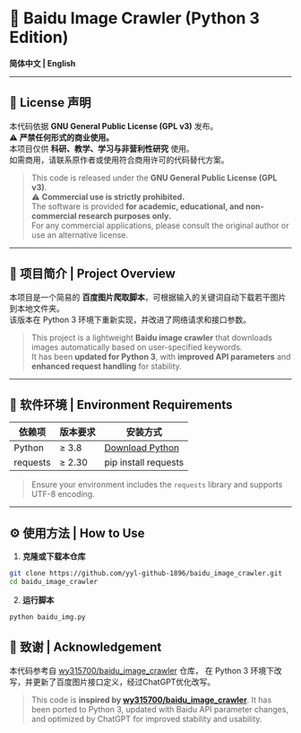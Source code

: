 
# 🐼 Baidu Image Crawler (Python 3 Edition)

**简体中文 | English**

---

## 📜 License 声明

本代码依据 **GNU General Public License (GPL v3)** 发布。  
⚠️ **严禁任何形式的商业使用。**  
本项目仅供 **科研、教学、学习与非营利性研究** 使用。  
如需商用，请联系原作者或使用符合商用许可的代码替代方案。

> This code is released under the **GNU General Public License (GPL v3)**.  
> ⚠️ **Commercial use is strictly prohibited.**  
> The software is provided **for academic, educational, and non-commercial research purposes only.**  
> For any commercial applications, please consult the original author or use an alternative license.

---

## 🧠 项目简介 | Project Overview

本项目是一个简易的 **百度图片爬取脚本**，可根据输入的关键词自动下载若干图片到本地文件夹。  
该版本在 Python 3 环境下重新实现，并改进了网络请求和接口参数。

> This project is a lightweight **Baidu image crawler** that downloads images automatically based on user-specified keywords.  
> It has been **updated for Python 3**, with **improved API parameters** and **enhanced request handling** for stability.

---

## 🧩 软件环境 | Environment Requirements

| 依赖项 | 版本要求 | 安装方式 |
|--------|-----------|-----------|
| Python | ≥ 3.8 | [Download Python](https://www.python.org/downloads/) |
| requests | ≥ 2.30 | pip install requests |

> Ensure your environment includes the `requests` library and supports UTF-8 encoding.

---

## ⚙️ 使用方法 | How to Use

1. **克隆或下载本仓库**
```bash
git clone https://github.com/yyl-github-1896/baidu_image_crawler.git
cd baidu_image_crawler
```

2. **运行脚本**

```bash
python baidu_img.py
```


## 🙏 致谢 | Acknowledgement

本代码参考自 [wy315700/baidu_image_crawler](https://github.com/wy315700/baidu_image_crawler) 仓库，
在 Python 3 环境下改写，并更新了百度图片接口定义，经过ChatGPT优化改写。

> This code is **inspired by [wy315700/baidu_image_crawler](https://github.com/wy315700/baidu_image_crawler)**.
> It has been ported to Python 3, updated with Baidu API parameter changes, and optimized by ChatGPT for improved stability and usability.

